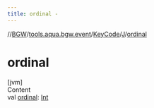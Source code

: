 ```yaml
---
title: ordinal -
---
```

//[BGW](../../../../index.md)/[tools.aqua.bgw.event](../../index.md)/[KeyCode](../index.md)/[J](index.md)/[ordinal](ordinal.md)



# ordinal  
[jvm]  
Content  
val [ordinal](ordinal.md): [Int](https://kotlinlang.org/api/latest/jvm/stdlib/kotlin/-int/index.html)  



